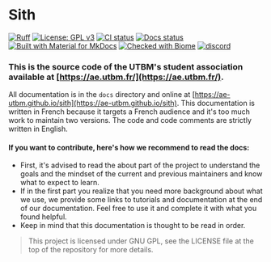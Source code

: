 # Sith

[![Ruff](https://img.shields.io/endpoint?url=https://raw.githubusercontent.com/astral-sh/ruff/main/assets/badge/v2.json)](#)
[![License: GPL v3](https://img.shields.io/badge/License-GPLv3-blue.svg)](https://www.gnu.org/licenses/gpl-3.0)
[![CI status](https://github.com/ae-utbm/sith/actions/workflows/ci.yml/badge.svg)](#)
[![Docs status](https://github.com/ae-utbm/sith/actions/workflows/deploy_docs.yml/badge.svg)](https://ae-utbm.github.io/sith)
[![Built with Material for MkDocs](https://img.shields.io/badge/Material_for_MkDocs-526CFE?style=default&logo=MaterialForMkDocs&logoColor=white)](https://squidfunk.github.io/mkdocs-material/)
[![Checked with Biome](https://img.shields.io/badge/Checked_with-Biome-60a5fa?style=flat&logo=biome)](https://biomejs.dev)
[![discord](https://img.shields.io/discord/971448179075731476?label=discord&logo=discord&style=default)](https://discord.gg/xk9wfpsufm)

### This is the source code of the UTBM's student association available at [https://ae.utbm.fr/](https://ae.utbm.fr/).

All documentation is in the `docs` directory and online at [https://ae-utbm.github.io/sith](https://ae-utbm.github.io/sith). This documentation is written in French because it targets a French audience and it's too much work to maintain two versions. The code and code comments are strictly written in English.

#### If you want to contribute, here's how we recommend to read the docs:

* First, it's advised to read the about part of the project to understand the goals and the mindset of the current and previous maintainers and know what to expect to learn.
* If in the first part you realize that you need more background about what we use, we provide some links to tutorials and documentation at the end of our documentation. Feel free to use it and complete it with what you found helpful.
* Keep in mind that this documentation is thought to be read in order.

> This project is licensed under GNU GPL, see the LICENSE file at the top of the repository for more details.
